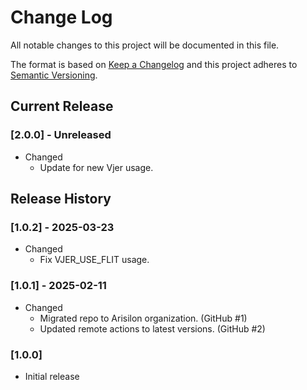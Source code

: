 # Change Log

All notable changes to this project will be documented in this file.

The format is based on [Keep a Changelog](http://keepachangelog.com/)
and this project adheres to [Semantic Versioning](http://semver.org/).

## Current Release

### [2.0.0] - Unreleased

- Changed
  - Update for new Vjer usage.

## Release History

### [1.0.2] - 2025-03-23

- Changed
  - Fix VJER_USE_FLIT usage.

### [1.0.1] - 2025-02-11

- Changed
  - Migrated repo to Arisilon organization. (GitHub #1)
  - Updated remote actions to latest versions. (GitHub #2)

### [1.0.0]

- Initial release
